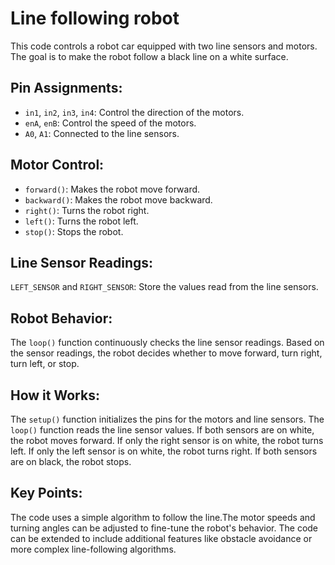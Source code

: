 # Line following robot

This code controls a robot car equipped with two line sensors and motors. The goal is to make the robot follow a black line on a white surface.

## Pin Assignments:
 - ```in1```, ```in2```, ```in3```, ```in4```: Control the direction of the motors.
 - ```enA```, ```enB```: Control the speed of the motors.
 - ```A0```, ```A1```: Connected to the line sensors.

## Motor Control:
 - ```forward()```: Makes the robot move forward.
 - ```backward()```: Makes the robot move backward.
 - ```right()```: Turns the robot right.
 - ```left()```: Turns the robot left.
 - ```stop()```: Stops the robot.

## Line Sensor Readings:
```LEFT_SENSOR``` and ```RIGHT_SENSOR```: Store the values read from the line sensors.

## Robot Behavior:
The ```loop()``` function continuously checks the line sensor readings.
Based on the sensor readings, the robot decides whether to move forward, turn right, turn left, or stop.

## How it Works:
  The ```setup()``` function initializes the pins for the motors and line sensors.
  The ```loop()``` function reads the line sensor values.
  If both sensors are on white, the robot moves forward.
  If only the right sensor is on white, the robot turns left.
  If only the left sensor is on white, the robot turns right.
  If both sensors are on black, the robot stops.

## Key Points:
The code uses a simple algorithm to follow the line.The motor speeds and turning angles can be adjusted to fine-tune the robot's behavior. The code can be extended to include additional features like obstacle avoidance or more complex line-following algorithms.
